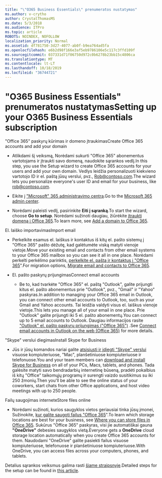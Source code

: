 ```yaml
---
title: "\"O365 Business Essentials\" prenumeratos nustatymas"
ms.author: v-crytho
author: CrystalThomasMS
ms.date: 5/3/2018
ms.audience: ITPro
ms.topic: article
ROBOTS: NOINDEX, NOFOLLOW
localization_priority: Normal
ms.assetid: df781750-3d27-4077-ab0f-b9ea764ad5fa
ms.openlocfilehash: e6b2d98f166e3af5eb9786106e5c117c3ffd109f
ms.sourcegitcommit: 037331d71f06750d972c0b6278b23bb15c4806ca
ms.translationtype: MT
ms.contentlocale: lt-LT
ms.lasthandoff: 10/18/2019
ms.locfileid: "36744721"
---
```

# <a name="setting-up-your-o365-business-essentials-subscription"></a><span data-ttu-id="20bc4-102">"O365 Business Essentials" prenumeratos nustatymas</span><span class="sxs-lookup"><span data-stu-id="20bc4-102">Setting up your O365 Business Essentials subscription</span></span>

<span data-ttu-id="20bc4-103">"Office 365" paskyrų kūrimas ir domeno įtraukimas</span><span class="sxs-lookup"><span data-stu-id="20bc4-103">Create Office 365 accounts and add your domain</span></span>
  
- <span data-ttu-id="20bc4-104">Atlikdami šį veiksmą, Norėdami sukurti "Office 365" abonementus vartotojams ir įtraukti savo domeną, naudokite sąrankos vedlį.</span><span class="sxs-lookup"><span data-stu-id="20bc4-104">In this step, you use the Setup wizard to create Office 365 accounts for your users and add your own domain.</span></span> <span data-ttu-id="20bc4-105">Vedlys leidžia personalizuoti kiekvieno vartotojo ID ir el. paštą jūsų verslui, pvz., [Rob@contoso.com](mailto:rob@contoso.com).</span><span class="sxs-lookup"><span data-stu-id="20bc4-105">The wizard lets you personalize everyone's user ID and email for your business, like [rob@contoso.com](mailto:rob@contoso.com).</span></span>
    
- <span data-ttu-id="20bc4-106">Eikite į ["Microsoft" 365 administravimo centrą](https://login.partner.microsoftonline.cn/).</span><span class="sxs-lookup"><span data-stu-id="20bc4-106">Go to the [Microsoft 365 admin center](https://login.partner.microsoftonline.cn/).</span></span>
    
- <span data-ttu-id="20bc4-107">Norėdami paleisti vedlį, pasirinkite **Eiti į sąranką**.</span><span class="sxs-lookup"><span data-stu-id="20bc4-107">To start the wizard, choose **Go to setup**.</span></span> <span data-ttu-id="20bc4-108">Norėdami sužinoti daugiau, žiūrėkite [įtraukti domeną į Office 365](https://docs.microsoft.com/office365/admin/setup/add-domain).</span><span class="sxs-lookup"><span data-stu-id="20bc4-108">To learn more, see [Add a domain to Office 365](https://docs.microsoft.com/office365/admin/setup/add-domain).</span></span>
    
<span data-ttu-id="20bc4-109">El. laiško importavimas</span><span class="sxs-lookup"><span data-stu-id="20bc4-109">Import email</span></span>
  
- <span data-ttu-id="20bc4-110">Perkelkite esamus el. laiškus ir kontaktus iš kitų el. pašto sistemų į "Office 365" pašto dėžutę, kad galėtumėte viską matyti vienoje vietoje.</span><span class="sxs-lookup"><span data-stu-id="20bc4-110">Move your existing email and contacts from other email systems to your Office 365 mailbox so you can see it all in one place.</span></span> <span data-ttu-id="20bc4-111">Norėdami perkelti perkėlimo parinktis, [perkelkite el. paštą ir kontaktus į "Office 365](https://docs.microsoft.com/office365/admin/setup/migrate-email-and-contacts-admin)".</span><span class="sxs-lookup"><span data-stu-id="20bc4-111">For migration options, [Migrate email and contacts to Office 365](https://docs.microsoft.com/office365/admin/setup/migrate-email-and-contacts-admin).</span></span>
    
- <span data-ttu-id="20bc4-112">El. pašto paskyrų prijungimas</span><span class="sxs-lookup"><span data-stu-id="20bc4-112">Connect email accounts</span></span>
    
  - <span data-ttu-id="20bc4-113">Be to, kad tvarkėte "Office 365" el. paštą "Outlook", galite prijungti kitus el. pašto abonementus prie "Outlook", pvz., "Gmail" ir "Yahoo" paskyras.</span><span class="sxs-lookup"><span data-stu-id="20bc4-113">In addition to managing your Office 365 email in Outlook, you can connect other email accounts to Outlook, too, such as your Gmail and Yahoo accounts.</span></span> <span data-ttu-id="20bc4-114">Tai leidžia valdyti visus el. laiškus vienoje vietoje.</span><span class="sxs-lookup"><span data-stu-id="20bc4-114">This lets you manage all of your email in one place.</span></span> <span data-ttu-id="20bc4-115">Prie "Outlook" galite prijungti iki 5 el. pašto abonementų.</span><span class="sxs-lookup"><span data-stu-id="20bc4-115">You can connect up to 5 email accounts to Outlook.</span></span> <span data-ttu-id="20bc4-116">Daugiau informacijos rasite ["Outlook" el. pašto paskyrų prijungimas ("Office 365")](https://support.office.com/Article/Connect-email-accounts-in-Outlook-on-the-web-Office-365-d7012ff0-924f-4f78-8aca-c3912d886c4d) .</span><span class="sxs-lookup"><span data-stu-id="20bc4-116">See [Connect email accounts in Outlook on the web (Office 365)](https://support.office.com/Article/Connect-email-accounts-in-Outlook-on-the-web-Office-365-d7012ff0-924f-4f78-8aca-c3912d886c4d) for more details.</span></span> 
    
<span data-ttu-id="20bc4-117">"Skype" verslui diegimas</span><span class="sxs-lookup"><span data-stu-id="20bc4-117">Install Skype for Business</span></span>
  
- <span data-ttu-id="20bc4-118">Jūs ir jūsų komandos nariai galite [atsisiųsti ir įdiegti "Skype" verslui](https://support.office.com/Article/download-and-install-Skype-for-Business-8a0d4da8-9d58-44f9-9759-5c8f340cb3fb) visuose kompiuteriuose, "Mac", planšetiniuose kompiuteriuose ir telefonuose.</span><span class="sxs-lookup"><span data-stu-id="20bc4-118">You and your team members can [download and install Skype for Business](https://support.office.com/Article/download-and-install-Skype-for-Business-8a0d4da8-9d58-44f9-9759-5c8f340cb3fb) on all of your PCs, Macs, tablets, and phones.</span></span> <span data-ttu-id="20bc4-119">Tada galėsite matyti savo bendradarbių internetinę būseną, pradėti pokalbius iš kitų "Office" taikomųjų programų ir surengti vaizdo susitikimus su iki 250 žmonių.</span><span class="sxs-lookup"><span data-stu-id="20bc4-119">Then you'll be able to see the online status of your coworkers, start chats from other Office applications, and host video meetings with up to 250 people.</span></span> 
    
<span data-ttu-id="20bc4-120">Failų saugojimas internete</span><span class="sxs-lookup"><span data-stu-id="20bc4-120">Store files online</span></span>
  
- <span data-ttu-id="20bc4-121">Norėdami sužinoti, kurios saugyklos vietos geriausiai tinka jūsų įmonei, Sužinokite, [kur galite saugoti failus "Office 365](https://support.office.com/article/c7c20284-bc94-47f4-9728-d28e9daf0790.aspx)".</span><span class="sxs-lookup"><span data-stu-id="20bc4-121">To learn which storage locations are best for your business, see [Where you can store files in Office 365](https://support.office.com/article/c7c20284-bc94-47f4-9728-d28e9daf0790.aspx).</span></span> <span data-ttu-id="20bc4-122">Sukūrus "Office 365" paskyras, visi jie automatiškai gauna **"OneDrive"** debesies saugyklos vietą.</span><span class="sxs-lookup"><span data-stu-id="20bc4-122">Everyone gets a **OneDrive** cloud storage location automatically when you create Office 365 accounts for them.</span></span> <span data-ttu-id="20bc4-123">Naudodami "OneDrive" galite pasiekti failus visuose kompiuteriuose, telefonuose ir planšetiniuose kompiuteriuose.</span><span class="sxs-lookup"><span data-stu-id="20bc4-123">With OneDrive, you can access files across your computers, phones, and tablets.</span></span> 
    
<span data-ttu-id="20bc4-124">Detalius sąrankos veiksmus galima rasti [šiame straipsnyje](https://docs.microsoft.com/office365/admin/setup/setup).</span><span class="sxs-lookup"><span data-stu-id="20bc4-124">Detailed steps for the setup can be found in [this article](https://docs.microsoft.com/office365/admin/setup/setup).</span></span>
  

